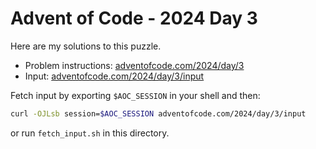 # Advent of Code - 2024 Day 3
Here are my solutions to this puzzle.

* Problem instructions: [adventofcode.com/2024/day/3](https://adventofcode.com/2024/day/3)
* Input: [adventofcode.com/2024/day/3/input](https://adventofcode.com/2024/day/3/input)

Fetch input by exporting `$AOC_SESSION` in your shell and then:
```bash
curl -OJLsb session=$AOC_SESSION adventofcode.com/2024/day/3/input
```

or run `fetch_input.sh` in this directory.
